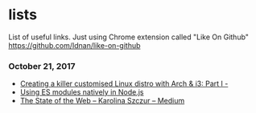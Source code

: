 # lists
List of useful links. Just using Chrome extension called "Like On Github" https://github.com/Idnan/like-on-github

### October 21, 2017 
- [Creating a killer customised Linux distro with Arch & i3: Part I - <vexation />](https://vexation.eu/creating-a-customised-linux-distro-with-arch-i3/) 
- [Using ES modules natively in Node.js](http://2ality.com/2017/09/native-esm-node.html) 
- [The State of the Web – Karolina Szczur – Medium](https://medium.com/@fox/talk-the-state-of-the-web-3e12f8e413b3) 
